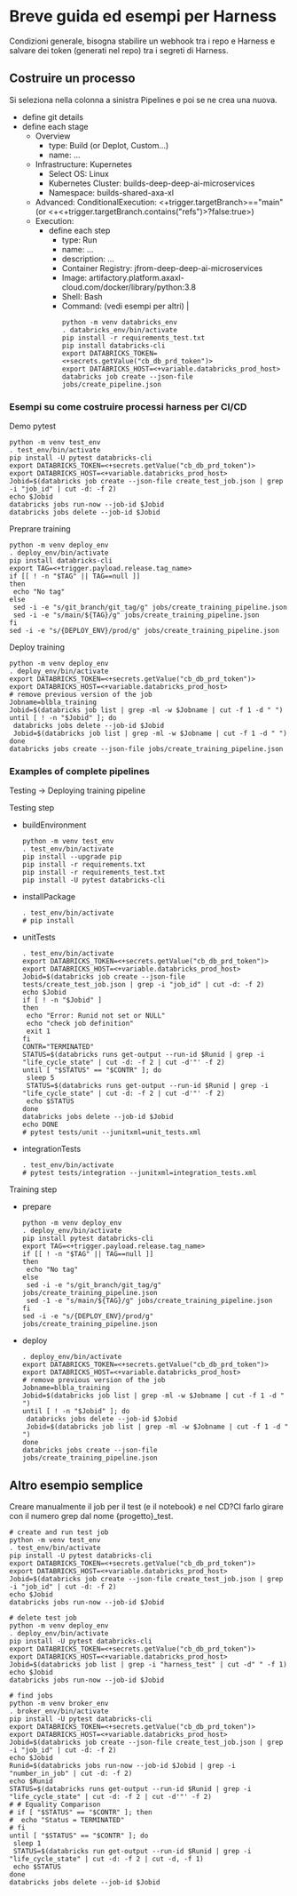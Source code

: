 # Breve guida ed esempi per Harness
 Condizioni generale, bisogna stabilire un webhook tra i repo e Harness e salvare dei token (generati nel repo) tra i segreti di Harness.

## Costruire un processo
Si seleziona nella colonna a sinistra Pipelines e poi se ne crea una nuova.

* define git details
* define each stage
  * Overview
    * type: Build (or Deplot, Custom...)
    * name: ...
  * Infrastructure: Kupernetes
    * Select OS: Linux
    * Kubernetes Cluster: builds-deep-deep-ai-microservices
    * Namespace: builds-shared-axa-xl
  * Advanced: ConditionalExecution: <+trigger.targetBranch>=="main" (or <+<+trigger.targetBranch.contains("refs")>?false:true>)
  * Execution:
    * define each step
      * type: Run
      * name: ...
      * description: ...
      * Container Registry: jfrom-deep-deep-ai-microservices
      * Image: artifactory.platform.axaxl-cloud.com/docker/library/python:3.8
      * Shell: Bash
      * Command: (vedi esempi per altri) |
        ```
        python -m venv databricks_env
        . databricks_env/bin/activate
        pip install -r requirements_test.txt
        pip install databricks-cli
        export DATABRICKS_TOKEN=<+secrets.getValue("cb_db_prd_token")>
        export DATABRICKS_HOST=<+variable.databricks_prod_host>
        databricks job create --json-file jobs/create_pipeline.json
        
### Esempi su come costruire processi harness per CI/CD
Demo pytest
```
python -m venv test_env
. test_env/bin/activate
pip install -U pytest databricks-cli
export DATABRICKS_TOKEN=<+secrets.getValue("cb_db_prd_token")>
export DATABRICKS_HOST=<+variable.databricks_prod_host>
Jobid=$(databricks job create --json-file create_test_job.json | grep -i "job_id" | cut -d: -f 2)
echo $Jobid
databricks jobs run-now --job-id $Jobid
databricks jobs delete --job-id $Jobid
```

Preprare training
```
python -m venv deploy_env
. deploy_env/bin/activate
pip install databricks-cli
export TAG=<+trigger.payload.release.tag_name>
if [[ ! -n "$TAG" || TAG==null ]]
then
 echo "No tag"
else
 sed -i -e "s/git_branch/git_tag/g" jobs/create_training_pipeline.json
 sed -i -e "s/main/${TAG}/g" jobs/create_training_pipeline.json
fi
sed -i -e "s/{DEPLOY_ENV}/prod/g" jobs/create_training_pipeline.json
```

Deploy training
```
python -m venv deploy_env
. deploy_env/bin/activate
export DATABRICKS_TOKEN=<+secrets.getValue("cb_db_prd_token")>
export DATABRICKS_HOST=<+variable.databricks_prod_host>
# remove previous version of the job
Jobname=blbla_training
Jobid=$(databricks job list | grep -ml -w $Jobname | cut -f 1 -d " ")
until [ ! -n "$Jobid" ]; do
 databricks jobs delete --job-id $Jobid
 Jobid=$(databricks job list | grep -ml -w $Jobname | cut -f 1 -d " ")
done
databricks jobs create --json-file jobs/create_training_pipeline.json
```

### Examples of complete pipelines
Testing -> Deploying training pipeline

Testing step
 * buildEnvironment
   ```
   python -m venv test_env
   . test_env/bin/activate
   pip install --upgrade pip
   pip install -r requirements.txt
   pip install -r requirements_test.txt
   pip install -U pytest databricks-cli
   ```
 * installPackage
   ```
   . test_env/bin/activate
   # pip install
   ```
 * unitTests
   ```
   . test_env/bin/activate
   export DATABRICKS_TOKEN=<+secrets.getValue("cb_db_prd_token")>
   export DATABRICKS_HOST=<+variable.databricks_prod_host>
   Jobid=$(databricks job create --json-file tests/create_test_job.json | grep -i "job_id" | cut -d: -f 2)
   echo $Jobid
   if [ ! -n "$Jobid" ]
   then
    echo "Error: Runid not set or NULL"
    echo "check job definition"
    exit 1
   fi
   CONTR="TERMINATED"
   STATUS=$(databricks runs get-output --run-id $Runid | grep -i "life_cycle_state" | cut -d: -f 2 | cut -d'"' -f 2)
   until [ "$STATUS" == "$CONTR" ]; do
    sleep 5
    STATUS=$(databricks runs get-output --run-id $Runid | grep -i "life_cycle_state" | cut -d: -f 2 | cut -d'"' -f 2)
    echo $STATUS
   done
   databricks jobs delete --job-id $Jobid
   echo DONE
   # pytest tests/unit --junitxml=unit_tests.xml
   ```
 * integrationTests
   ```
   . test_env/bin/activate
   # pytest tests/integration --junitxml=integration_tests.xml
   ```
 
 Training step
 * prepare
   ```
   python -m venv deploy_env
   . deploy_env/bin/activate
   pip install pytest databricks-cli
   export TAG=<+trigger.payload.release.tag_name>
   if [[ ! -n "$TAG" || TAG==null ]]
   then
    echo "No tag"
   else
    sed -i -e "s/git_branch/git_tag/g" jobs/create_training_pipeline.json
    sed -1 -e "s/main/${TAG}/g" jobs/create_training_pipeline.json
   fi
   sed -i -e "s/{DEPLOY_ENV}/prod/g" jobs/create_training_pipeline.json
   ```
 * deploy
   ```
   . deploy_env/bin/activate
   export DATABRICKS_TOKEN=<+secrets.getValue("cb_db_prd_token")>
   export DATABRICKS_HOST=<+variable.databricks_prod_host>
   # remove previous version of the job
   Jobname=blbla_training
   Jobid=$(databricks job list | grep -ml -w $Jobname | cut -f 1 -d " ")
   until [ ! -n "$Jobid" ]; do
    databricks jobs delete --job-id $Jobid
    Jobid=$(databricks job list | grep -ml -w $Jobname | cut -f 1 -d " ")
   done
   databricks jobs create --json-file jobs/create_training_pipeline.json
   ```

## Altro esempio semplice
Creare manualmente il job per il test (e il notebook) e nel CD?CI farlo girare con il numero grep dal nome {progetto}_test.

```
# create and run test job
python -m venv test_env
. test_env/bin/activate
pip install -U pytest databricks-cli
export DATABRICKS_TOKEN=<+secrets.getValue("cb_db_prd_token")>
export DATABRICKS_HOST=<+variable.databricks_prod_host>
Jobid=$(databricks job create --json-file create_test_job.json | grep -i "job_id" | cut -d: -f 2)
echo $Jobid
databricks jobs run-now --job-id $Jobid

# delete test job
python -m venv deploy_env
. deploy_env/bin/activate
pip install -U pytest databricks-cli
export DATABRICKS_TOKEN=<+secrets.getValue("cb_db_prd_token")>
export DATABRICKS_HOST=<+variable.databricks_prod_host>
Jobid=$(databricks job list | grep -i "harness_test" | cut -d" " -f 1)
echo $Jobid
databricks jobs run-now --job-id $Jobid

# find jobs
python -m venv broker_env
. broker_env/bin/activate
pip install -U pytest databricks-cli
export DATABRICKS_TOKEN=<+secrets.getValue("cb_db_prd_token")>
export DATABRICKS_HOST=<+variable.databricks_prod_host>
Jobid=$(databricks job create --json-file create_test_job.json | grep -i "job_id" | cut -d: -f 2)
echo $Jobid
Runid=$(databricks jobs run-now --job-id $Jobid | grep -i "number_in_job" | cut -d: -f 2)
echo $Runid
STATUS=$(databricks runs get-output --run-id $Runid | grep -i "life_cycle_state" | cut -d: -f 2 | cut -d'"' -f 2)
# # Equality Comparison
# if [ "$STATUS" == "$CONTR" ]; then
#  echo "Status = TERMINATED"
# fi
until [ "$STATUS" == "$CONTR" ]; do
 sleep 1
 STATUS=$(databricks run get-output --run-id $Runid | grep -i "life_cycle_state" | cut -d: -f 2 | cut -d, -f 1)
 echo $STATUS
done
databricks jobs delete --job-id $Jobid
```
